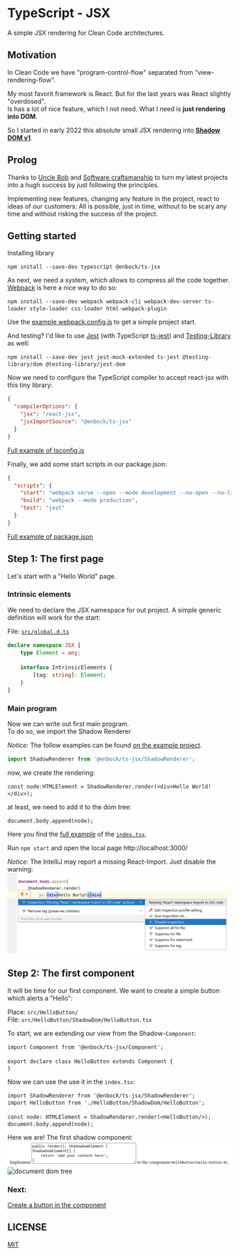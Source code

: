 # TypeScript - JSX
A simple JSX rendering for Clean Code architectures.

## Motivation
In Clean Code we have "program-control-flow" separated from "view-rendering-flow".

My most favorit framework is React. But for the last years was React slightly "overdosed".    
Is has a lot of nice feature, which I not need. What I need is **just rendering into DOM**.

So I started in early 2022 this absolute small JSX rendering into **[Shadow DOM v1]**.

[Shadow DOM v1]: https://web.dev/shadowdom-v1/

## Prolog
Thanks to [Uncle Bob] and [Software craftsmanship] to turn my latest projects into
a hugh success by just following the principles.

Implementing new features, changing any feature in the project, react to ideas of
our customers: All is possible, just in time, without to be scary any time and
without risking the success of the project.

[Uncle Bob]: https://cleancoders.com/
[Software craftsmanship]: https://en.wikipedia.org/wiki/Software_craftsmanship

## Getting started
Installing library
```shell
npm install --save-dev typescript @enbock/ts-jsx
```

As next, we need a system, which allows to compress all the code together.    
[Webpack] is here a nice way to do so:
```shell
npm install --save-dev webpack webpack-cli webpack-dev-server ts-loader style-loader css-loader html-webpack-plugin
```
Use the [example webpack.config.js] to get a simple project start.

And testing? I'd like to use [Jest] (with TypeScript [ts-jest]) and [Testing-Library] as well:
```shell
npm install --save-dev jest jest-mock-extended ts-jest @testing-library/dom @testing-library/jest-dom 
```

Now we need to configure the TypeScript compiler to accept react-jsx with this
tiny library:

```json
{
  "compilerOptions": {
    "jsx": "react-jsx",
    "jsxImportSource": "@enbock/ts-jsx"
  }
}
```
[Full example of tsconfig.js]

Finally, we add some start scripts in our package.json:
```json
{
  "scripts": {
    "start": "webpack serve --open --mode development --no-open --no-live-reload --no-hot --stats-error-details",
    "build": "webpack --mode production",
    "test": "jest"
  }
}
```
[Full example of package.json]

[Webpack]: https://webpack.js.org/
[Testing-Library]: https://testing-library.com/
[Jest]: https://jestjs.io/
[ts-jest]: https://kulshekhar.github.io/ts-jest/
[example webpack.config.js]: example/webpack.config.js
[Full example of tsconfig.js]: example/tsconfig.json
[Full example of package.json]: example/package.json

## Step 1: The first page
Let's start with a "Hello World" page.

### Intrinsic elements

We need to declare the JSX namespace for out project. A simple generic definition
will work for the start:

File: [`src/global.d.ts`](example/step1/global.d.ts)
```typescript
declare namespace JSX {
    type Element = any;

    interface IntrinsicElements {
        [tag: string]: Element;
    }
}
```

### Main program
Now we can write out first main program.    
To do so, we import the Shadow Renderer

*Notice:* The follow examples can be found [on the example project](https://github.com/enbock/ts-jsx-example-page).

```typescript
import ShadowRenderer from '@enbock/ts-jsx/ShadowRenderer';
```

now, we create the rendering:
```tsx
const node:HTMLElement = ShadowRenderer.render(<div>Hello World!</div>);
```
at least, we need to add it to the dom tree:
```tsx
document.body.append(node);
```
Here you find the [full example](example/step1/index.tsx) of the [`index.tsx`](example/step1/index.tsx).

Run `npm start` and open the local page http://localhost:3000/

*Notice:* The IntelliJ may report a missing React-Import. Just disable the warning:    
![Disable mit React import warning](doc/images/disable_react_inspection.png)

## Step 2: The first component
It will be time for our first component. We want to create a simple button
which alerts a "Hello":

Place: `src/HelloButton/`    
File: `src/HelloButton/ShadowDom/HelloButton.tsx`

To start, we are extending our view from the Shadow-`Component`:
```tsx
import Component from '@enbock/ts-jsx/Component';

export declare class HelloButton extends Component {
}
```

Now we can use the use it in the `index.tsx`:
```tsx
import ShadowRenderer from '@enbock/ts-jsx/ShadowRenderer';
import HelloButton from './HelloButton/ShadowDom/HelloButton';

const node: HTMLElement = ShadowRenderer.render(<HelloButton/>);
document.body.append(node);
```
Here we are! The first shadow component:
![first rendering](doc/images/empty_component_output.png)
![document dom tree]()

### Next: 
[Create a button in the component](doc/step2/CreateAButton.md)

## LICENSE

[MIT](LICENSE)
